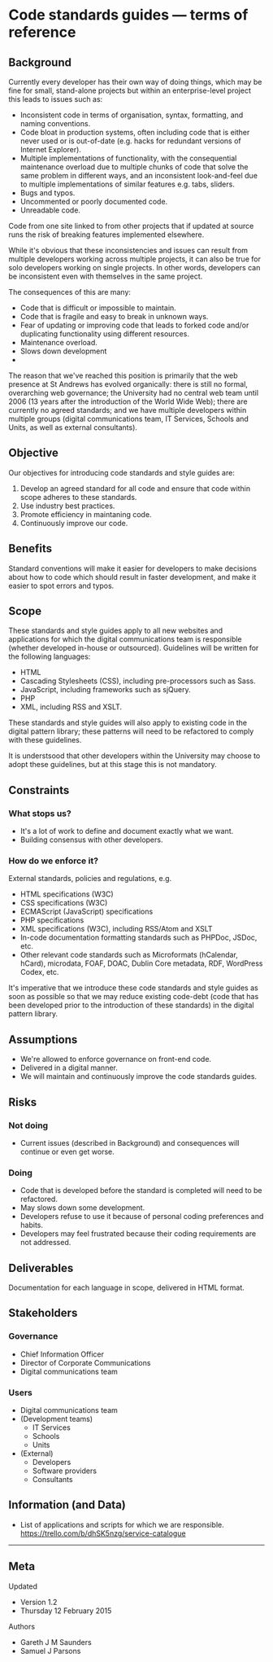 # Code standards guides — terms of reference


## Background
Currently every developer has their own way of doing things, which may be fine for small, stand-alone projects but within an enterprise-level project this leads to issues such as:

* Inconsistent code in terms of organisation, syntax, formatting, and naming conventions.
* Code bloat in production systems, often including code that is either never used or is out-of-date (e.g. hacks for redundant versions of Internet Explorer).
* Multiple implementations of functionality, with the consequential maintenance overload due to multiple chunks of code that solve the same problem in different ways, and an inconsistent look-and-feel due to multiple implementations of similar features e.g. tabs, sliders.
* Bugs and typos.
* Uncommented or poorly documented code.
* Unreadable code.

Code from one site linked to from other projects that if updated at source runs the risk of breaking features implemented elsewhere.

While it's obvious that these inconsistencies and issues can result from multiple developers working across multiple projects, it can also be true for solo developers working on single projects. In other words, developers can be inconsistent even with themselves in the same project.

The consequences of this are many:

* Code that is difficult or impossible to maintain.
* Code that is fragile and easy to break in unknown ways.
* Fear of updating or improving code that leads to forked code and/or duplicating functionality using different resources.
* Maintenance overload.
* Slows down development
* 
The reason that we've reached this position is primarily that the web presence at St Andrews has evolved organically: there is still no formal, overarching web governance; the University had no central web team until 2006 (13 years after the introduction of the World Wide Web); there are currently no agreed standards; and we have multiple developers within multiple groups (digital communications team, IT Services, Schools and Units, as well as external consultants).





## Objective

Our objectives for introducing code standards and style guides are:

1. Develop an agreed standard for all code and ensure that code within scope adheres to these standards.
2. Use industry best practices.
3. Promote efficiency in maintaning code.
4. Continuously improve our code.





## Benefits

Standard conventions will make it easier for developers to make decisions about how to code which should result in faster development, and make it easier to spot errors and typos.





## Scope
These standards and style guides apply to all new websites and applications for which the digital communications team is responsible (whether developed in-house or outsourced). Guidelines will be written for the following languages:

* HTML
* Cascading Stylesheets (CSS), including pre-processors such as Sass.
* JavaScript, including frameworks such as sjQuery.
* PHP
* XML, including RSS and XSLT.

These standards and style guides will also apply to existing code in the digital pattern library; these patterns will need to be refactored to comply with these guidelines.

It is understsood that other developers within the University may choose to adopt these guidelines, but at this stage this is not mandatory. 





## Constraints

### What stops us?

* It's a lot of work to define and document exactly what we want.
* Building consensus with other developers.


### How do we enforce it?

External standards, policies and regulations, e.g.

* HTML specifications (W3C)
* CSS specifications (W3C)
* ECMAScript (JavaScript) specifications
* PHP specifications
* XML specifications (W3C), including RSS/Atom and XSLT
* In-code documentation formatting standards such as PHPDoc, JSDoc, etc.
* Other relevant code standards such as Microformats (hCalendar, hCard), microdata, FOAF, DOAC, Dublin Core metadata, RDF, WordPress Codex, etc.

It's imperative that we introduce these code standards and style guides as soon as possible so that we may reduce existing code-debt (code that has been developed prior to the introduction of these standards) in the digital pattern library.





## Assumptions

* We're allowed to enforce governance on front-end code.
* Delivered in a digital manner.
* We will maintain and continuously improve the code standards guides.





## Risks

### Not doing

* Current issues (described in Background) and consequences will continue or even get worse.


### Doing
* Code that is developed before the standard is completed will need to be refactored.
* May slows down some development.
* Developers refuse to use it because of personal coding preferences and habits.
* Developers may feel frustrated because their coding requirements are not addressed.





## Deliverables

Documentation for each language in scope, delivered in HTML format.





## Stakeholders

### Governance

* Chief Information Officer
* Director of Corporate Communications
* Digital communications team

### Users

* Digital communications team
* (Development teams)
    * IT Services
    * Schools
    * Units
* (External)
    * Developers
    * Software providers
    * Consultants





## Information (and Data)

* List of applications and scripts for which we are responsible. https://trello.com/b/dhSK5nzg/service-catalogue

---

## Meta

Updated
* Version 1.2
* Thursday 12 February 2015

Authors
* Gareth J M Saunders
* Samuel J Parsons
